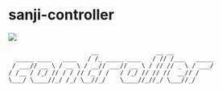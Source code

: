 sanji-controller
================

[![](http://dockeri.co/image/sanji/docker-controller)](https://registry.hub.docker.com/u/sanji/docker-controller/)

```
                       __                __ __           
  _____ ____   ____   / /_ _____ ____   / // /___   _____
 / ___// __ \ / __ \ / __// ___// __ \ / // // _ \ / ___/
/ /__ / /_/ // / / // /_ / /   / /_/ // // //  __// /    
\___/ \____//_/ /_/ \__//_/    \____//_//_/ \___//_/     
                                                         
```

